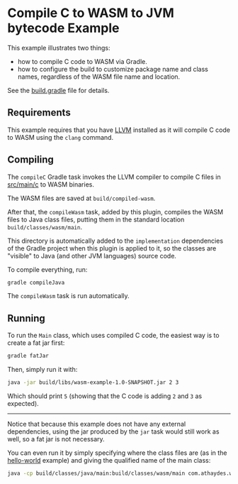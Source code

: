 # Compile C to WASM to JVM bytecode Example

This example illustrates two things:

* how to compile C code to WASM via Gradle.
* how to configure the build to customize package name and class names,
  regardless of the WASM file name and location.

See the [build.gradle](build.gradle) file for details.

## Requirements

This example requires that you have [LLVM](http://llvm.org/) installed as it will compile C code to WASM using
the `clang` command.

## Compiling

The `compileC` Gradle task invokes the LLVM compiler to compile C files in
[src/main/c](src/main/c) to WASM binaries.

The WASM files are saved at `build/compiled-wasm`.

After that, the `compileWasm` task, added by this plugin, compiles the WASM files to Java class
files, putting them in the standard location `build/classes/wasm/main`.

This directory is automatically added to the `implementation` dependencies of the Gradle project when
this plugin is applied to it, so the classes are "visible" to Java (and other JVM languages) source code.

To compile everything, run:

```bash
gradle compileJava
```

The `compileWasm` task is run automatically.

## Running

To run the `Main` class, which uses compiled C code, the easiest way is to create a fat jar first:

```bash
gradle fatJar
```

Then, simply run it with:

```bash
java -jar build/libs/wasm-example-1.0-SNAPSHOT.jar 2 3
```

Which should print `5` (showing that the C code is adding `2` and `3` as expected).

<hr/>

Notice that because this example does not have any external dependencies, using the jar produced by the `jar`
task would still work as well, so a fat jar is not necessary.

You can even run it by simply specifying where the class files are (as in the [hello-world](../hello-world) example)
and giving the qualified name of the main class:

```bash
java -cp build/classes/java/main:build/classes/wasm/main com.athaydes.wasm.c.Main 2 3 
```

